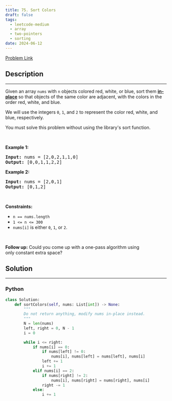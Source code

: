 ```yaml
---
title: 75. Sort Colors
draft: false
tags: 
  - leetcode-medium
  - array
  - two-pointers
  - sorting
date: 2024-06-12
---
```


[Problem Link](https://leetcode.com/problems/sort-colors/)

## Description

---
<p>Given an array <code>nums</code> with <code>n</code> objects colored red, white, or blue, sort them <strong><a href="https://en.wikipedia.org/wiki/In-place_algorithm" target="_blank">in-place</a> </strong>so that objects of the same color are adjacent, with the colors in the order red, white, and blue.</p>

<p>We will use the integers <code>0</code>, <code>1</code>, and <code>2</code> to represent the color red, white, and blue, respectively.</p>

<p>You must solve this problem without using the library&#39;s sort function.</p>

<p>&nbsp;</p>
<p><strong class="example">Example 1:</strong></p>

<pre>
<strong>Input:</strong> nums = [2,0,2,1,1,0]
<strong>Output:</strong> [0,0,1,1,2,2]
</pre>

<p><strong class="example">Example 2:</strong></p>

<pre>
<strong>Input:</strong> nums = [2,0,1]
<strong>Output:</strong> [0,1,2]
</pre>

<p>&nbsp;</p>
<p><strong>Constraints:</strong></p>

<ul>
	<li><code>n == nums.length</code></li>
	<li><code>1 &lt;= n &lt;= 300</code></li>
	<li><code>nums[i]</code> is either <code>0</code>, <code>1</code>, or <code>2</code>.</li>
</ul>

<p>&nbsp;</p>
<p><strong>Follow up:</strong>&nbsp;Could you come up with a one-pass algorithm using only&nbsp;constant extra space?</p>


## Solution

---
### Python
``` py title='sort-colors'
class Solution:
    def sortColors(self, nums: List[int]) -> None:
        """
        Do not return anything, modify nums in-place instead.
        """
        N = len(nums)
        left, right = 0, N - 1
        i = 0

        while i <= right:
            if nums[i] == 0:
                if nums[left] != 0:
                    nums[i], nums[left] = nums[left], nums[i]
                left += 1
                i += 1
            elif nums[i] == 2:
                if nums[right] != 2:
                    nums[i], nums[right] = nums[right], nums[i]
                right -= 1
            else:
                i += 1
```

